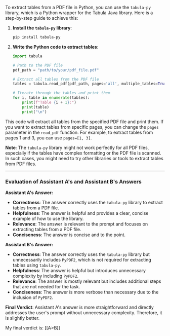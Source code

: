 
To extract tables from a PDF file in Python, you can use the `tabula-py` library, which is a Python wrapper for the Tabula Java library. Here is a step-by-step guide to achieve this:

1. **Install the `tabula-py` library**:
   ```bash
   pip install tabula-py
   ```

2. **Write the Python code to extract tables**:
   ```python
   import tabula

   # Path to the PDF file
   pdf_path = "path/to/your/pdf_file.pdf"

   # Extract all tables from the PDF file
   tables = tabula.read_pdf(pdf_path, pages='all', multiple_tables=True)

   # Iterate through the tables and print them
   for i, table in enumerate(tables):
       print(f"Table {i + 1}:")
       print(table)
       print("\n")
   ```

This code will extract all tables from the specified PDF file and print them. If you want to extract tables from specific pages, you can change the `pages` parameter in the `read_pdf` function. For example, to extract tables from pages 1 and 3, you can use `pages=[1, 3]`.

**Note**: The `tabula-py` library might not work perfectly for all PDF files, especially if the tables have complex formatting or the PDF file is scanned. In such cases, you might need to try other libraries or tools to extract tables from PDF files.

---

### Evaluation of Assistant A's and Assistant B's Answers

**Assistant A's Answer:**
- **Correctness**: The answer correctly uses the `tabula-py` library to extract tables from a PDF file.
- **Helpfulness**: The answer is helpful and provides a clear, concise example of how to use the library.
- **Relevance**: The answer is relevant to the prompt and focuses on extracting tables from a PDF file.
- **Conciseness**: The answer is concise and to the point.

**Assistant B's Answer:**
- **Correctness**: The answer correctly uses the `tabula-py` library but unnecessarily includes `PyPDF2`, which is not required for extracting tables using `tabula-py`.
- **Helpfulness**: The answer is helpful but introduces unnecessary complexity by including `PyPDF2`.
- **Relevance**: The answer is mostly relevant but includes additional steps that are not needed for the task.
- **Conciseness**: The answer is more verbose than necessary due to the inclusion of `PyPDF2`.

**Final Verdict**:
Assistant A's answer is more straightforward and directly addresses the user's prompt without unnecessary complexity. Therefore, it is slightly better.

My final verdict is: [[A>B]]